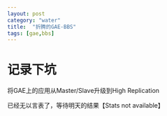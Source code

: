 ```yaml
---
layout: post
category: "water"
title:  "折腾的GAE-BBS"
tags: [gae,bbs]
---
```


# 记录下坑

将GAE上的应用从Master/Slave升级到High Replication

已经无以言表了，等待明天的结果【Stats not available】
